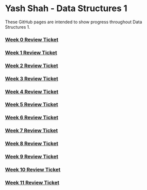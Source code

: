 # Yash Shah - Data Structures 1
These GitHub pages are intended to show progress throughout Data Structures 1.

### [Week 0 Review Ticket](https://github.com/AkhilNandhakumar/Guython/issues/9)

### [Week 1 Review Ticket](https://github.com/AkhilNandhakumar/Guython/issues/)

### [Week 2 Review Ticket](https://github.com/AkhilNandhakumar/Guython/issues/)

### [Week 3 Review Ticket](https://github.com/AkhilNandhakumar/Guython/issues/)

### [Week 4 Review Ticket](https://github.com/AkhilNandhakumar/Guython/issues/)

### [Week 5 Review Ticket](https://github.com/AkhilNandhakumar/Guython/issues/)

### [Week 6 Review Ticket](https://github.com/AkhilNandhakumar/Guython/issues/)

### [Week 7 Review Ticket](https://github.com/AkhilNandhakumar/Guython/issues/)

### [Week 8 Review Ticket](https://github.com/AkhilNandhakumar/Guython/issues/)

### [Week 9 Review Ticket](https://github.com/AkhilNandhakumar/Guython/issues/)

### [Week 10 Review Ticket](https://github.com/AkhilNandhakumar/Guython/issues/)

### [Week 11 Review Ticket](https://github.com/AkhilNandhakumar/Guython/issues/)
